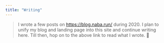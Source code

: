 ```yaml
---
title: "Writing"
---
```


> I wrote a few posts on https://blog.naba.run/ during 2020. I plan to unify my blog and landing page into this site and continue writing here. Till then, hop on to the above link to read what I wrote. :slightly_smiling_face:
